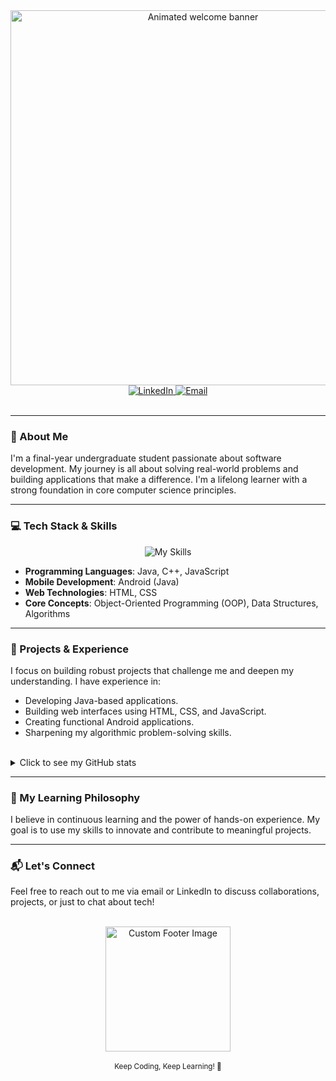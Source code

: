<div align="center">
  <a href="https://github.com/your-username">
    <img src="https://raw.githubusercontent.com/MicaelliCode/MicaelliCode/main/assets/welcome.svg" alt="Animated welcome banner" width="600" />
  </a>
</div>

<div align="center">
  <a href="https://www.linkedin.com/in/your-linkedin-profile/">
    <img src="https://img.shields.io/badge/LinkedIn-0077B5?style=for-the-badge&logo=linkedin&logoColor=white" alt="LinkedIn" />
  </a>
  <a href="mailto:your-email@example.com">
    <img src="https://img.shields.io/badge/Email-D14836?style=for-the-badge&logo=gmail&logoColor=white" alt="Email" />
  </a>
</div>

<br>

---

### 👋 About Me

I'm a final-year undergraduate student passionate about software development. My journey is all about solving real-world problems and building applications that make a difference. I'm a lifelong learner with a strong foundation in core computer science principles.

---

### 💻 Tech Stack & Skills

<p align="center">
  <img src="https://skillicons.dev/icons?i=java,cpp,js,android,html,css,git,github,vscode" alt="My Skills" />
</p>

- **Programming Languages**: Java, C++, JavaScript
- **Mobile Development**: Android (Java)
- **Web Technologies**: HTML, CSS
- **Core Concepts**: Object-Oriented Programming (OOP), Data Structures, Algorithms

---

### 🚀 Projects & Experience

I focus on building robust projects that challenge me and deepen my understanding. I have experience in:
- Developing Java-based applications.
- Building web interfaces using HTML, CSS, and JavaScript.
- Creating functional Android applications.
- Sharpening my algorithmic problem-solving skills.

<br>
<details>
  <summary>Click to see my GitHub stats</summary>
  <img src="https://github-readme-stats.vercel.app/api?username=your-username&show_icons=true&theme=vue-dark&hide_border=true&count_private=true" alt="Your GitHub Stats" />
  <img src="https://github-readme-stats.vercel.app/api/top-langs/?username=your-username&layout=compact&theme=vue-dark&hide_border=true" alt="Top Languages" />
</details>

---

### 🌟 My Learning Philosophy

I believe in continuous learning and the power of hands-on experience. My goal is to use my skills to innovate and contribute to meaningful projects.

---

### 📬 Let's Connect

Feel free to reach out to me via email or LinkedIn to discuss collaborations, projects, or just to chat about tech!

<br>
<div align="center">
  <img src="https://raw.githubusercontent.com/your-username/your-repo/main/path/to/your/custom-footer-image.svg" alt="Custom Footer Image" width="200" />
</div>

<br>

<div align="center">
  <sub>Keep Coding, Keep Learning! 🚀</sub>
</div>

